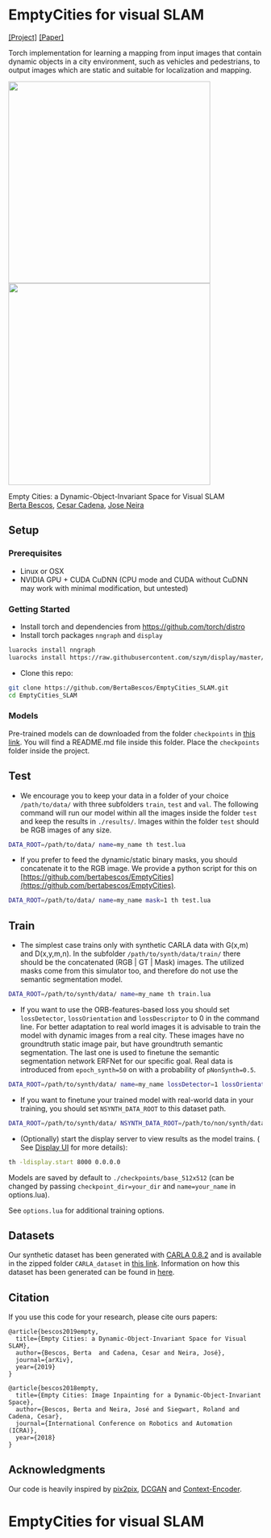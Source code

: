 
# EmptyCities for visual SLAM

[[Project]](https://bertabescos.github.io/EmptyCities/)   [[Paper]]()

Torch implementation for learning a mapping from input images that contain dynamic objects in a city environment, such as vehicles and pedestrians, to output images which are static and suitable for localization and mapping. 

<img src="imgs/CARLA.gif" width="400px" />       <img src="imgs/CITYSCAPES.gif" width="400px" />

Empty Cities: a Dynamic-Object-Invariant Space for Visual SLAM  
[Berta Bescos](https://bertabescos.github.io/), [Cesar Cadena](http://n.ethz.ch/~cesarc/), [Jose Neira](http://webdiis.unizar.es/~neira/)

## Setup

### Prerequisites
- Linux or OSX
- NVIDIA GPU + CUDA CuDNN (CPU mode and CUDA without CuDNN may work with minimal modification, but untested)

### Getting Started
- Install torch and dependencies from https://github.com/torch/distro
- Install torch packages `nngraph` and `display`
```bash
luarocks install nngraph
luarocks install https://raw.githubusercontent.com/szym/display/master/display-scm-0.rockspec
```
- Clone this repo:
```bash
git clone https://github.com/BertaBescos/EmptyCities_SLAM.git
cd EmptyCities_SLAM
```

### Models
Pre-trained models can de downloaded from the folder `checkpoints` in [this link](https://drive.google.com/drive/folders/1aDO7_HtVkCncGew9ZMpDJ9KCT4fYD8hm?usp=sharing). You will find a README.md file inside this folder. Place the `checkpoints` folder inside the project. 

## Test

- We encourage you to keep your data in a folder of your choice `/path/to/data/` with three subfolders `train`, `test` and `val`. The following command will run our model within all the images inside the folder `test` and keep the results in `./results/`. Images within the folder `test` should be RGB images of any size.
```bash
DATA_ROOT=/path/to/data/ name=my_name th test.lua
```
- If you prefer to feed the dynamic/static binary masks, you should concatenate it to the RGB image. We provide a python script for this on [https://github.com/bertabescos/EmptyCities](https://github.com/bertabescos/EmptyCities).
```bash
DATA_ROOT=/path/to/data/ name=my_name mask=1 th test.lua
```

## Train

- The simplest case trains only with synthetic CARLA data with G(x,m) and D(x,y,m,n). In the subfolder `/path/to/synth/data/train/` there should be the concatenated (RGB | GT | Mask) images. The utilized masks come from this simulator too, and therefore do not use the semantic segmentation model.
```bash
DATA_ROOT=/path/to/synth/data/ name=my_name th train.lua
```
- If you want to use the ORB-features-based loss you should set `lossDetector`, `lossOrientation` and `lossDescriptor` to 0 in the command line. For better adaptation to real world images it is advisable to train the model with dynamic images from a real city. These images have no groundtruth static image pair, but have groundtruth semantic segmentation. The last one is used to finetune the semantic segmentation network ERFNet for our specific goal. Real data is introduced from `epoch_synth=50` on with a probability of `pNonSynth=0.5`.
```bash
DATA_ROOT=/path/to/synth/data/ name=my_name lossDetector=1 lossOrientation=1 lossDescriptor=1 th train.lua
```
- If you want to finetune your trained model with real-world data in your training, you should set `NSYNTH_DATA_ROOT` to this dataset path.
```bash
DATA_ROOT=/path/to/synth/data/ NSYNTH_DATA_ROOT=/path/to/non/synth/data/ continue_train=1 name=my_name th train.lua
```
- (Optionally) start the display server to view results as the model trains. ( See [Display UI](#display-ui) for more details):
```bash
th -ldisplay.start 8000 0.0.0.0
```

Models are saved by default to `./checkpoints/base_512x512` (can be changed by passing `checkpoint_dir=your_dir` and `name=your_name` in options.lua).

See `options.lua` for additional training options.

## Datasets
Our synthetic dataset has been generated with [CARLA 0.8.2](https://drive.google.com/file/d/1ZtVt1AqdyGxgyTm69nzuwrOYoPUn_Dsm/view) and is available in the zipped folder `CARLA_dataset` in [this link](https://drive.google.com/drive/folders/1aDO7_HtVkCncGew9ZMpDJ9KCT4fYD8hm?usp=sharing). Information on how this dataset has been generated can be found in [here](https://github.com/bertabescos/EmptyCities).


## Citation
If you use this code for your research, please cite ours papers:

```
@article{bescos2019empty,
  title={Empty Cities: a Dynamic-Object-Invariant Space for Visual SLAM},
  author={Bescos, Berta  and Cadena, Cesar and Neira, José},
  journal={arXiv},
  year={2019}
}
```

```
@article{bescos2018empty,
  title={Empty Cities: Image Inpainting for a Dynamic-Object-Invariant Space},
  author={Bescos, Berta and Neira, José and Siegwart, Roland and Cadena, Cesar},
  journal={International Conference on Robotics and Automation (ICRA)},
  year={2018}
}
```


## Acknowledgments
Our code is heavily inspired by [pix2pix](https://github.com/phillipi/pix2pix), [DCGAN](https://github.com/soumith/dcgan.torch) and [Context-Encoder](https://github.com/pathak22/context-encoder).

# EmptyCities for visual SLAM
